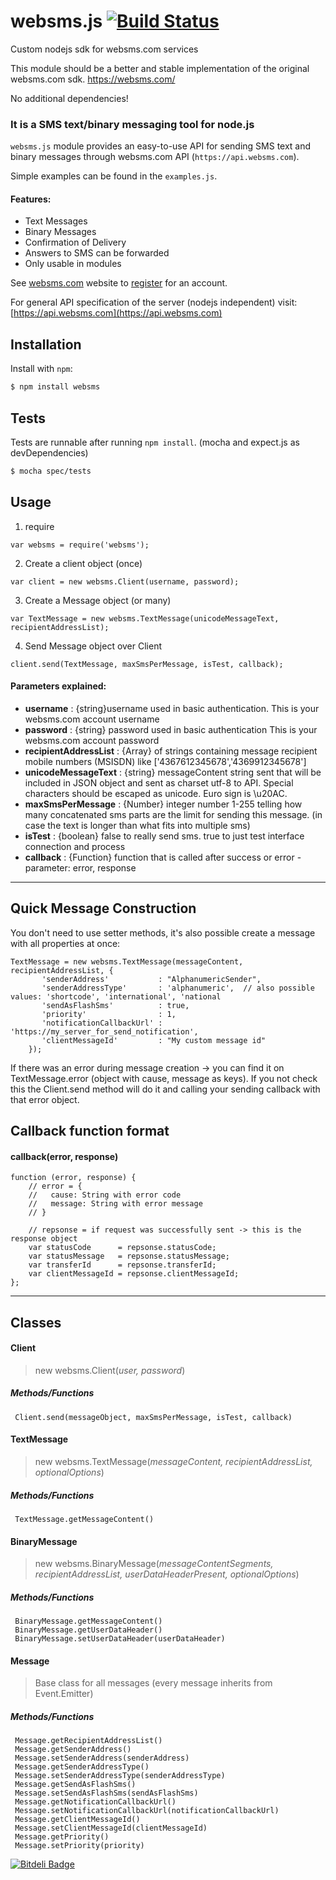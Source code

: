 websms.js [![Build Status](https://travis-ci.org/KillerCodeMonkey/websms.svg?branch=master)](https://travis-ci.org/KillerCodeMonkey/websms)
=========
Custom nodejs sdk for websms.com services

This module should be a better and stable implementation of the original websms.com sdk.
https://websms.com/

No additional dependencies!

### It is a SMS text/binary messaging tool for node.js

`websms.js` module provides an easy-to-use API for sending SMS text and binary messages through websms.com API (`https://api.websms.com`).
 
Simple examples can be found in the `examples.js`.

#### Features:

 * Text Messages
 * Binary Messages
 * Confirmation of Delivery
 * Answers to SMS can be forwarded
 * Only usable in modules

See [websms.com](http://websms.com) website to [register](http://business.sms.at/get-started/online-anmeldung) for an account.

For general API specification of the server (nodejs independent) visit: [https://api.websms.com](https://api.websms.com)

Installation
------------

Install with `npm`:

```bash
$ npm install websms
```

Tests
----

Tests are runnable after running `npm install`. (mocha and expect.js as devDependencies)

```bash
$ mocha spec/tests
```

Usage
-----
1. require

  ```
  var websms = require('websms');
  ```
2. Create a client object (once)

  ```
  var client = new websms.Client(username, password);
  ```
3. Create a Message object (or many)

  ```
  var TextMessage = new websms.TextMessage(unicodeMessageText, recipientAddressList);
  ```
4. Send Message object over Client

  ```
  client.send(TextMessage, maxSmsPerMessage, isTest, callback);
  ```

#### Parameters explained:
 * __username__   : {string}username used in basic authentication. This is your websms.com account username
 * __password__   : {string} password used in basic authentication  This is your websms.com account password
 * __recipientAddressList__ : {Array} of strings containing message recipient mobile numbers (MSISDN) like ['4367612345678','4369912345678']
 * __unicodeMessageText__ : {string} messageContent string sent that will be included in JSON object and sent as charset utf-8 to API. Special characters should be escaped as unicode. Euro sign is \u20AC.
 * __maxSmsPerMessage__ : {Number} integer number 1-255 telling how many concatenated sms parts are the limit for sending this message. (in case the text is longer than what fits into multiple sms)
 * __isTest__ : {boolean} false to really send sms. true to just test interface connection and process
 * __callback__ : {Function} function that is called after success or error - parameter: error, response

----

Quick Message Construction
--------------------------

You don't need to use setter methods, it's also possible create a message with all properties at once:

    TextMessage = new websms.TextMessage(messageContent, recipientAddressList, {
           'senderAddress'           : "AlphanumericSender",
           'senderAddressType'       : 'alphanumeric',  // also possible values: 'shortcode', 'international', 'national
           'sendAsFlashSms'          : true,
           'priority'                : 1,
           'notificationCallbackUrl' : 'https://my_server_for_send_notification',
           'clientMessageId'         : "My custom message id"
        });

If there was an error during message creation -> you can find it on TextMessage.error (object with cause, message as keys).
If you not check this the Client.send method will do it and calling your sending callback with that error object.

Callback function format
------------------------
#### callback(error, response)

    function (error, response) {
        // error = {
        //   cause: String with error code 
        //   message: String with error message
        // }
        
        // repsonse = if request was successfully sent -> this is the response object
        var statusCode      = repsonse.statusCode;
        var statusMessage   = repsonse.statusMessage;
        var transferId      = repsonse.transferId;
        var clientMessageId = repsonse.clientMessageId;
    };

----

Classes
-------
#### Client
 > new websms.Client(*user, password*)
 
 ##### Methods/Functions
     Client.send(messageObject, maxSmsPerMessage, isTest, callback)
     
#### TextMessage
 > new websms.TextMessage(*messageContent, recipientAddressList, optionalOptions*)

 ##### Methods/Functions
     TextMessage.getMessageContent()

#### BinaryMessage
 > new websms.BinaryMessage(*messageContentSegments, recipientAddressList, userDataHeaderPresent, optionalOptions*)
 
 ##### Methods/Functions
     BinaryMessage.getMessageContent()
     BinaryMessage.getUserDataHeader()
     BinaryMessage.setUserDataHeader(userDataHeader)

#### Message
 > Base class for all messages  (every message inherits from Event.Emitter)

 ##### Methods/Functions
     Message.getRecipientAddressList()
     Message.getSenderAddress()
     Message.setSenderAddress(senderAddress)
     Message.getSenderAddressType()
     Message.setSenderAddressType(senderAddressType)
     Message.getSendAsFlashSms()
     Message.setSendAsFlashSms(sendAsFlashSms)
     Message.getNotificationCallbackUrl()
     Message.setNotificationCallbackUrl(notificationCallbackUrl)
     Message.getClientMessageId()
     Message.setClientMessageId(clientMessageId)
     Message.getPriority()
     Message.setPriority(priority)


[![Bitdeli Badge](https://d2weczhvl823v0.cloudfront.net/KillerCodeMonkey/websms/trend.png)](https://bitdeli.com/free "Bitdeli Badge")

